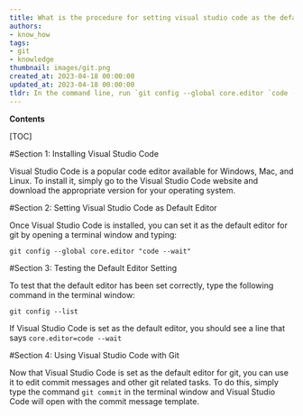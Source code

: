 ```yaml
---
title: What is the procedure for setting visual studio code as the default editor for git?
authors:
- know_how
tags:
- git
- knowledge
thumbnail: images/git.png
created_at: 2023-04-18 00:00:00
updated_at: 2023-04-18 00:00:00
tldr: In the command line, run `git config --global core.editor `code --wait``.
---
```


**Contents**

[TOC]

#Section 1: Installing Visual Studio Code

Visual Studio Code is a popular code editor available for Windows, Mac, and Linux. To install it, simply go to the Visual Studio Code website and download the appropriate version for your operating system.

#Section 2: Setting Visual Studio Code as Default Editor

Once Visual Studio Code is installed, you can set it as the default editor for git by opening a terminal window and typing:

`git config --global core.editor "code --wait"`

#Section 3: Testing the Default Editor Setting

To test that the default editor has been set correctly, type the following command in the terminal window:

`git config --list`

If Visual Studio Code is set as the default editor, you should see a line that says `core.editor=code --wait` 

#Section 4: Using Visual Studio Code with Git

Now that Visual Studio Code is set as the default editor for git, you can use it to edit commit messages and other git related tasks. To do this, simply type the command `git commit` in the terminal window and Visual Studio Code will open with the commit message template.
